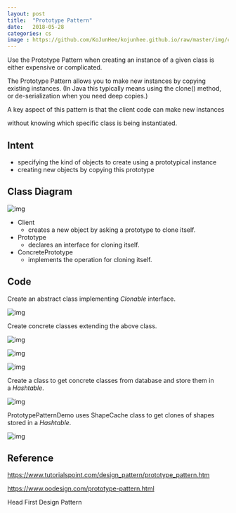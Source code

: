 ```yaml
---
layout: post
title:  "Prototype Pattern"
date:   2018-05-28
categories: cs
image : https://github.com/KoJunHee/kojunhee.github.io/raw/master/img/cs_img.jpg
---
```


Use the Prototype Pattern when creating an instance of a given class is either expensive or complicated. 

The Prototype Pattern allows you to make new instances by copying existing instances. 
(In Java this typically means using the clone() method, or de-serialization when you need deep copies.) 

A key aspect of this pattern is that the client code can make new instances 

without knowing which specific class is being instantiated. 

## Intent

- specifying the kind of objects to create using a prototypical instance
- creating new objects by copying this prototype

## Class Diagram

![img](https://github.com/KoJunHee/kojunhee.github.io/raw/master/img/proto11.png) 

- Client
  - creates a new object by asking a prototype to clone itself.
- Prototype 
  - declares an interface for cloning itself.
- ConcretePrototype
  -  implements the operation for cloning itself.

## Code

Create an abstract class implementing *Clonable* interface.

![img](https://github.com/KoJunHee/kojunhee.github.io/raw/master/img/proto02.png)



Create concrete classes extending the above class. 

![img](https://github.com/KoJunHee/kojunhee.github.io/raw/master/img/proto03.png) 

![img](https://github.com/KoJunHee/kojunhee.github.io/raw/master/img/proto04.png) 

![img](https://github.com/KoJunHee/kojunhee.github.io/raw/master/img/proto05.png)



Create a class to get concrete classes from database and store them in a *Hashtable*.

![img](https://github.com/KoJunHee/kojunhee.github.io/raw/master/img/proto06.png)



PrototypePatternDemo uses ShapeCache class to get clones of shapes stored in a *Hashtable*.

![img](https://github.com/KoJunHee/kojunhee.github.io/raw/master/img/proto07.png) 

## Reference

<https://www.tutorialspoint.com/design_pattern/prototype_pattern.htm>

<https://www.oodesign.com/prototype-pattern.html>

Head First Design Pattern